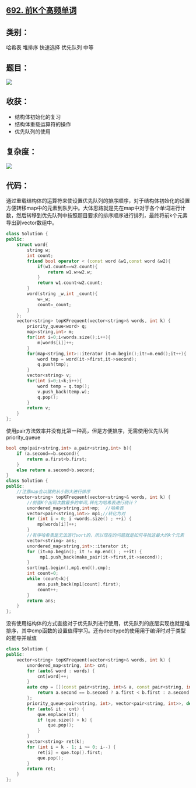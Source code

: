 ## [692. 前K个高频单词](https://leetcode-cn.com/problems/top-k-frequent-words/)

## 类别：

哈希表	堆排序	快速选择	优先队列	中等

## 题目：

![](E:\代码库\leetcode\img\692_1.PNG)

## 收获：

- 结构体初始化的复习
- 结构体重载运算符的操作
- 优先队列的使用

## 复杂度：

![](E:\代码库\leetcode\img\692_2.PNG)

## 代码：

通过重载结构体的运算符来使设置优先队列的排序顺序，对于结构体初始化的设置方便转移map中的元素到队列中。大体思路就是先在map中对于各个单词进行计数，然后转移到优先队列中按照题目要求的排序顺序进行排列，最终将前k个元素导出到vector数组中。

```c++
class Solution {
public:
    struct word{
        string w;
        int count;
        friend bool operator < (const word &w1,const word &w2){
            if(w1.count==w2.count){
                return w1.w>w2.w;
            }
            return w1.count<w2.count;
        }
        word(string _w,int _count){
            w=_w;
            count=_count;
        }
    };
    vector<string> topKFrequent(vector<string>& words, int k) {
        priority_queue<word> q;
        map<string,int> m;
        for(int i=0;i<words.size();i++){
            m[words[i]]++;
        }
        for(map<string,int>::iterator it=m.begin();it!=m.end();it++){      
            word tmp = word(it->first,it->second);
            q.push(tmp);
        }
        vector<string> v;
        for(int i=0;i<k;i++){
            word temp = q.top();
            v.push_back(temp.w);
            q.pop();
        }
        return v;
    }
};
```

使用pair方法效率并没有比第一种高，但是方便排序，无需使用优先队列priority_queue

```c++
bool cmp(pair<string,int> a,pair<string,int> b){
    if (a.second==b.second){
        return a.first<b.first;
    }
    else return a.second>b.second;
}
class Solution {
public:
    //注意map会以键的从小到大进行排序
    vector<string> topKFrequent(vector<string>& words, int k) {
        //前面K个出现次数最多的单词,转化为哈希表进行统计？
        unordered_map<string,int>mp;  //哈希表
        vector<pair<string,int>> mp1;//转化为对
        for (int i = 0; i <words.size() ; ++i) {
            mp[words[i]]++;
        }
        //有序哈希表是无法进行sort的，所以现在的问题就是如何寻找这最大的k个元素
        vector<string> ans;
        unordered_map<string,int>::iterator it;
        for (it=mp.begin(); it != mp.end() ; ++it) {
             mp1.push_back(make_pair(it->first,it->second));
        }
        sort(mp1.begin(),mp1.end(),cmp);
        int count=0;
        while (count<k){
            ans.push_back(mp1[count].first);
            count++;
        }
        return ans;
    }
};
```

没有使用结构体的方式直接对于优先队列进行使用，优先队列的底层实现也就是堆排序，其中cmp函数的设置值得学习。还有decltype的使用用于编译时对于类型的推导并赋值

```c++
class Solution {
public:
    vector<string> topKFrequent(vector<string>& words, int k) {
        unordered_map<string, int> cnt;
        for (auto& word : words) {
            cnt[word]++;
        }
        auto cmp = [](const pair<string, int>& a, const pair<string, int>& b) {
            return a.second == b.second ? a.first < b.first : a.second > b.second;
        };
        priority_queue<pair<string, int>, vector<pair<string, int>>, decltype(cmp)> que(cmp);
        for (auto& it : cnt) {
            que.emplace(it);
            if (que.size() > k) {
                que.pop();
            }
        }
        vector<string> ret(k);
        for (int i = k - 1; i >= 0; i--) {
            ret[i] = que.top().first;
            que.pop();
        }
        return ret;
    }
};
```

